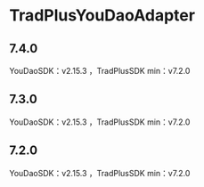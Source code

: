 # TradPlusYouDaoAdapter

## 7.4.0

YouDaoSDK：v2.15.3 ，TradPlusSDK min：v7.2.0

## 7.3.0

YouDaoSDK：v2.15.3 ，TradPlusSDK min：v7.2.0

## 7.2.0

YouDaoSDK：v2.15.3 ，TradPlusSDK min：v7.2.0